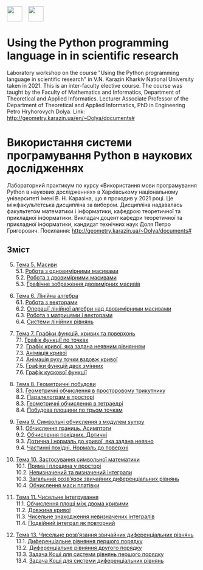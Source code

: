 <div style="display: flex;">
    <img src="http://geometry.karazin.ua/themes/frontend/images/mmf_logo.jpg" width="40" height="40">
    &nbsp;&nbsp;&nbsp;&nbsp;
    <img src="http://geometry.karazin.ua/themes/frontend/images/univer_logo.jpg" width="40" height="40">
</div>


# Using the Python programming language in in scientific research

Laboratory workshop on the course "Using the Python programming language in scientific research" in V.N. Karazin
Kharkiv National University taken in 2021. This is an inter-faculty elective course. The course was taught by the
Faculty of Mathematics and Informatics, Department of Theoretical and Applied Informatics. Lecturer Associate Professor
of the Department of Theoretical and Applied Informatics, PhD in Engineering Petro Hryhorovych Dolya.
Link: http://geometry.karazin.ua/en/~Dolya/documents#

# Використання системи програмування Python в наукових дослідженнях

Лабораторний практикум по курсу «Використання мови програмування Python в наукових дослідженнях» в Харківському
національному університеті імені В. Н. Каразіна, що я проходив у 2021 році. Це міжфакультетська дисципліна за вибором.
Дисципліна надавалась факультетом математики і інформатики, кафедрою теоретичної та прикладної інформатики. Викладач
доцент кафедри теоретичної та прикладної інформатики, кандидат технічних наук Доля Петро Григорович.
Посилання: http://geometry.karazin.ua/~Dolya/documents#

## Зміст

5. [Тема 5. Масиви](#topic-5)\
   5.1. [Робота з одновимірними масивами](#topic-5.1)\
   5.2. [Робота з двовимірними масивами](#topic-5.2)\
   5.3. [Графічне зображення двовимірних масивів](#topic-5.3)

6. [Тема 6. Лінійна алгебра](#topic-6)\
   6.1. [Робота з векторами](#topic-6.1)\
   6.2. [Операції лінійної алгебри над двовимірними масивами](#topic-6.2)\
   6.3. [Робота з матрицями і векторами](#topic-6.3)\
   6.4. [Системи лінійних рівнянь](#topic-6.4)

7. [Тема 7. Графіки функцій, кривих та поверхонь](#topic-7)\
   7.1. [Графік функції по точках](#topic-7.1)\
   7.2. [Графік кривої, яка задана неявним рівнянням](#topic-7.2)\
   7.3. [Анімація кривої](#topic-7.3)\
   7.4. [Анімація руху точки вздовж кривої](#topic-7.4)\
   7.5. [Графіки функцій двох змінних](#topic-7.5)\
   7.6. [Графік кускової функції](#topic-7.6)

8. [Тема 8. Геометричні побудови](#topic-8)\
   8.1. [Геометричні обчислення в просторовому трикутнику](#topic-8.1)\
   8.2. [Паралелограм в просторі](#topic-8.2)\
   8.3. [Геометричні обчислення в тетраедрі](#topic-8.3)\
   8.4. [Побудова площини по трьом точкам](#topic-8.4)

9. [Тема 9. Символьні обчислення з модулем sympy](#topic-9)\
   9.1. [Обчислення границь. Асимптоти](#topic-9.1)\
   9.2. [Обчислення похідних. Дотичні](#topic-9.2)\
   9.3. [Дотична і нормаль до кривої, яка задана неявно](#topic-9.3)\
   9.4. [Частинні похідні. Нормаль до поверхні](#topic-9.4)

10. [Тема 10. Застосування символьної математики](#topic-10)\
    10.1. [Пряма і площина у просторі](#topic-10.1)\
    10.2. [Невизначений та визначений інтеграли](#topic-10.2)\
    10.3. [Загальний розв’язок звичайних диференціальних рівнянь](#topic-10.3)\
    10.4. [Обчислення маси платівки](#topic-10.4)

11. [Тема 11. Чисельне інтегрування](#topic-11)\
    11.1. [Обчислення площі між двома кривими](#topic-11.1)\
    11.2. [Довжина кривої](#topic-11.2)\
    11.3. [Чисельне знаходження невизначених інтегралів](#topic-11.3)\
    11.4. [Подвійний інтеграл як повторний](#topic-11.4)

13. [Тема 13. Чисельне розв’язання звичайних диференціальних рівнянь](#topic-13)\
    13.1. [Диференціальне рівняння першого порядку](#topic-13.1)\
    13.2. [Диференціальне рівняння другого порядку](#topic-13.2)\
    13.3. [Задача Коші для системи рівнянь першого порядку](#topic-13.3)\
    13.4. [Задача Коші для системи диференціальних рівнянь](#topic-13.4)
